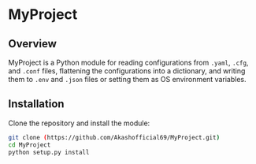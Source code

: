 # MyProject

## Overview

MyProject is a Python module for reading configurations from `.yaml`, `.cfg`, and `.conf` files, flattening the configurations into a dictionary, and writing them to `.env` and `.json` files or setting them as OS environment variables.

## Installation

Clone the repository and install the module:

```bash
git clone (https://github.com/Akashofficial69/MyProject.git)
cd MyProject
python setup.py install
